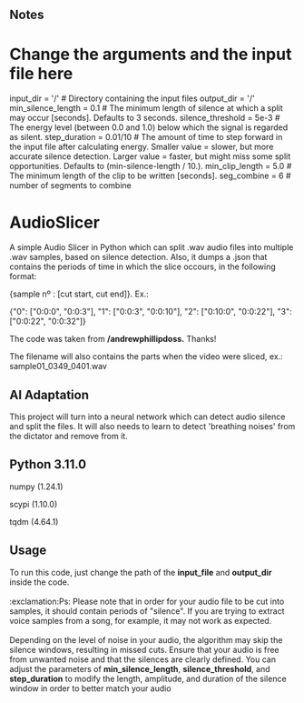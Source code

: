 ## Notes

# Change the arguments and the input file here
input_dir = '/'  # Directory containing the input files
output_dir = '/'
min_silence_length = 0.1  # The minimum length of silence at which a split may occur [seconds]. Defaults to 3 seconds.
silence_threshold = 5e-3  # The energy level (between 0.0 and 1.0) below which the signal is regarded as silent.
step_duration = 0.01/10   # The amount of time to step forward in the input file after calculating energy. Smaller value = slower, but more accurate silence detection. Larger value = faster, but might miss some split opportunities. Defaults to (min-silence-length / 10.).
min_clip_length = 5.0  # The minimum length of the clip to be written [seconds].
seg_combine = 6 # number of segments to combine





# AudioSlicer

A simple Audio Slicer in Python which can split .wav audio files into multiple .wav samples, based on silence detection. Also, it dumps a .json that contains the periods of time in which the slice occours, in the following format: 

{sample nº : [cut start, cut end]}. Ex.:

{"0": ["0:0:0", "0:0:3"], "1": ["0:0:3", "0:0:10"], "2": ["0:10:0", "0:0:22"], "3": ["0:0:22", "0:0:32"]}

The code was taken from <b>/andrewphillipdoss.</b> Thanks!

The filename will also contains the parts when the video were sliced, ex.: sample01_0349_0401.wav


<h2> AI Adaptation </h2>
This project will turn into a neural network which can detect audio silence and split the files.
It will also needs to learn to detect 'breathing noises' from the dictator and remove from it.



<h2> Python 3.11.0 </h2>

numpy (1.24.1)

scypi (1.10.0)

tqdm (4.64.1)


<h2> Usage </h2>
To run this code, just change the path of the <b>input_file</b> and <b>output_dir</b> inside the code.
<br/><br/>
:exclamation:Ps: Please note that in order for your audio file to be cut into samples, it should contain periods of "silence". If you are trying to extract voice samples from a song, for example, it may not work as expected.
<br /><br />
Depending on the level of noise in your audio, the algorithm may skip the silence windows, resulting in missed cuts. Ensure that your audio is free from unwanted noise and that the silences are clearly defined. You can adjust the parameters of <b>min_silence_length</b>, <b>silence_threshold</b>, and <b>step_duration</b> to modify the length, amplitude, and duration of the silence window in order to better match your audio
